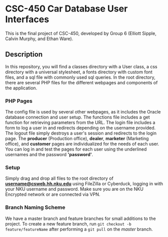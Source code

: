 # CSC-450 Car Database User Interfaces

This is the final project of CSC-450, developed by Group 6 (Elliott Sipple, Calvin Murphy, and Ethan Ware).

## Description

In this repository, you will find a classes directory with a User class, a css directory with a universal stylesheet, a fonts
directory with custom font files, and a sql file with commonly used sql queries. In the root directory, there are several PHP
files for the different webpages and components of the application.

### PHP Pages

The config file is used by several other webpages, as it includes the Oracle database connection and user setup. The functions file includes a get function for retrieving parameters from the URL. The login file includes a form to log a user in and redirects depending on the username provided. The logout file simply destroys a user's session and redirects to the login page. The __producer__ (Production office), __dealer__, __marketer__ (Marketing office), and __customer__ pages are individualized for the needs of each user. You can log in and test the pages for each user using the underlined usernames and the password **'password'**.

### Setup

Simply drag and drop all files to the root directory of __**username@csweb.hh.nku.edu**__ using FileZilla or Cyberduck, logging in with your NKU username and password. Make sure you are on the NKU Encrypted network or are connected via VPN.

### Branch Naming Scheme

We have a master branch and feature branches for small additions to the project. To create a new feature branch, run `git checkout -b feature/featureName` after performing a `git pull` on the *master* branch.